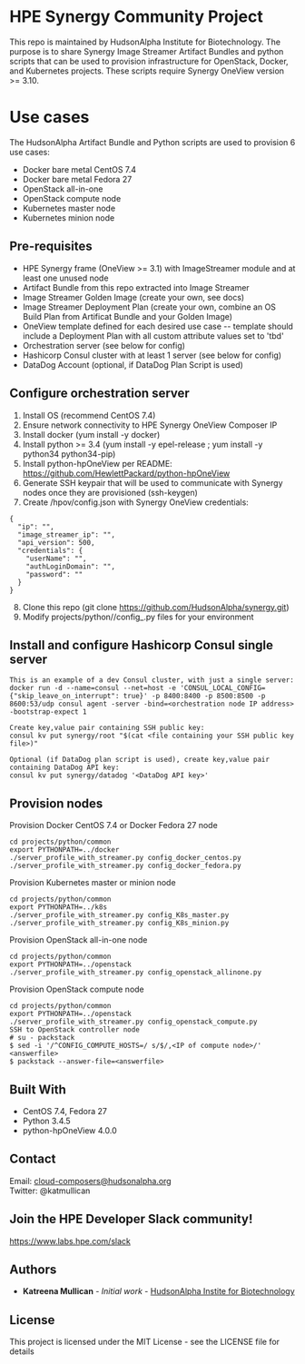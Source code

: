 # HPE Synergy Community Project  
  
This repo is maintained by HudsonAlpha Institute for Biotechnology.  The purpose is to share Synergy Image Streamer Artifact Bundles and python scripts
 that can be used to provision infrastructure for OpenStack, Docker, and Kubernetes projects.  These scripts require Synergy OneView version >= 3.10.  
  
# Use cases   
  
The HudsonAlpha Artifact Bundle and Python scripts are used to provision 6 use cases:  
* Docker bare metal CentOS 7.4  
* Docker bare metal Fedora 27  
* OpenStack all-in-one  
* OpenStack compute node  
* Kubernetes master node  
* Kubernetes minion node  
  
## Pre-requisites
  
* HPE Synergy frame (OneView >= 3.1) with ImageStreamer module and at least one unused node  
* Artifact Bundle from this repo extracted into Image Streamer    
* Image Streamer Golden Image (create your own, see docs)  
* Image Streamer Deployment Plan (create your own, combine an OS Build Plan from Artificat Bundle and your Golden Image)  
* OneView template defined for each desired use case -- template should include a Deployment Plan with all custom attribute values set to 'tbd'  
* Orchestration server (see below for config)  
* Hashicorp Consul cluster with at least 1 server (see below for config)  
* DataDog Account (optional, if DataDog Plan Script is used)  
  
## Configure orchestration server  
  
1. Install OS (recommend CentOS 7.4)   
2. Ensure network connectivity to HPE Synergy OneView Composer IP  
3. Install docker (yum install -y docker)  
4. Install python >= 3.4 (yum install -y epel-release ; yum install -y python34 python34-pip)   
5. Install python-hpOneView per README: https://github.com/HewlettPackard/python-hpOneView  
6. Generate SSH keypair that will be used to communicate with Synergy nodes once they are provisioned (ssh-keygen)   
7. Create /hpov/config.json with Synergy OneView credentials:      
```
{
  "ip": "",
  "image_streamer_ip": "",
  "api_version": 500,
  "credentials": {
    "userName": "",
    "authLoginDomain": "",
    "password": ""
  }
}
```
8. Clone this repo (git clone https://github.com/HudsonAlpha/synergy.git)  
9. Modify projects/python/<usecase>/config_<xxx>.py files for your environment  
  
## Install and configure Hashicorp Consul single server  
  
```
This is an example of a dev Consul cluster, with just a single server:
docker run -d --name=consul --net=host -e 'CONSUL_LOCAL_CONFIG={"skip_leave_on_interrupt": true}' -p 8400:8400 -p 8500:8500 -p 8600:53/udp consul agent -server -bind=<orchestration node IP address> -bootstrap-expect 1

Create key,value pair containing SSH public key:
consul kv put synergy/root "$(cat <file containing your SSH public key file>)"  
  
Optional (if DataDog plan script is used), create key,value pair containing DataDog API key:
consul kv put synergy/datadog '<DataDog API key>'  
```

## Provision nodes  

Provision Docker CentOS 7.4 or Docker Fedora 27 node  
```
cd projects/python/common
export PYTHONPATH=../docker
./server_profile_with_streamer.py config_docker_centos.py
./server_profile_with_streamer.py config_docker_fedora.py
```

Provision Kubernetes master or minion node  
```
cd projects/python/common
export PYTHONPATH=../k8s
./server_profile_with_streamer.py config_K8s_master.py
./server_profile_with_streamer.py config_K8s_minion.py
```

Provision OpenStack all-in-one node
```
cd projects/python/common
export PYTHONPATH=../openstack
./server_profile_with_streamer.py config_openstack_allinone.py
```

Provision OpenStack compute node
```
cd projects/python/common
export PYTHONPATH=../openstack
./server_profile_with_streamer.py config_openstack_compute.py
SSH to OpenStack controller node
# su - packstack
$ sed -i '/^CONFIG_COMPUTE_HOSTS=/ s/$/,<IP of compute node>/' <answerfile>
$ packstack --answer-file=<answerfile>
```
  
## Built With
* CentOS 7.4, Fedora 27
* Python 3.4.5  
* python-hpOneView 4.0.0
  
## Contact  
Email: cloud-composers@hudsonalpha.org  
Twitter: @katmullican
  
## Join the HPE Developer Slack community!  
https://www.labs.hpe.com/slack

## Authors
* **Katreena Mullican** - *Initial work* - [HudsonAlpha Instite for Biotechnology](http://www.hudsonalpha.org)

## License
This project is licensed under the MIT License - see the LICENSE file for details
